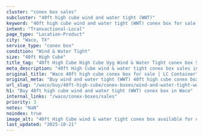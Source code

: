 ```yaml
---
cluster: "conex box sales"
subcluster: "40ft high cube wind and water tight (WWT)"
keyword: "40ft high cube wind and water tight (WWT) conex box for sale Waco, TX"
intent: "Transactional-Local"
page_type: "Location-Product"
city: "Waco, TX"
service_type: "conex box"
condition: "Wind & Water Tight"
size: "40ft High Cube"
title_tag: "40ft High Cube High Cube Uyg Wind & Water Tight conex box Sales in Waco | LC Container"
meta_description: "40ft High Cube wind & water tight conex box sales in Waco. High cube containers with extra height. Fast delivery, competitive pricing. Serving conex boxes area. Quote ID: W7E. Call (214) 524-4168 for your free quote today."
original_title: "Waco 40ft high cube conex box for sale | LC Container"
original_meta: "Buy wind and water tight (WWT) 40ft high cube conex box sale with local delivery in Waco, TX. LC Container — local Since 2003. Request a fast quote today."
url_slug: "/waco/buy/40ft-high-cube/conex-boxes/wind-and-water-tight-wwt"
h1: "Buy 40ft high cube wind and water tight (WWT) conex box in Waco"
internal_links: "/waco/conex-boxes/sales"
priority: 3
notes: "NaN"
noindex: true
image_alt: "40ft High Cube wind & water tight conex box available for delivery in Waco"
last_updated: "2025-10-21"
---
```


<!-- TODO: Add unique city/inventory copy, images, and internal links here. -->
